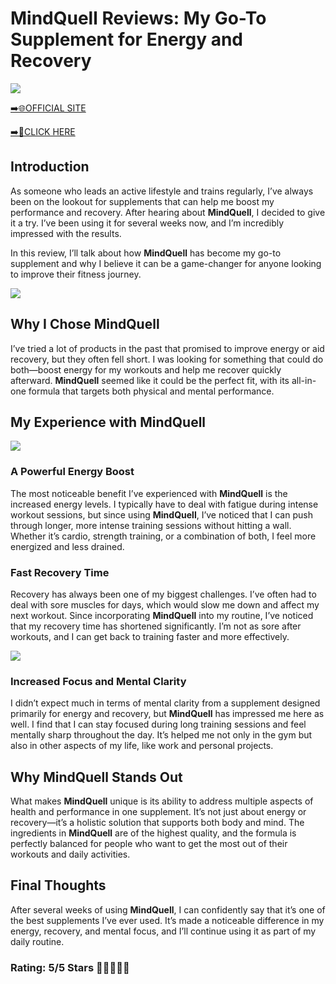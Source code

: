 # **MindQuell Reviews**: My Go-To Supplement for Energy and Recovery

[![](https://static.vecteezy.com/system/resources/thumbnails/019/896/014/small/buy-now-gradient-button-with-cart-symbol-buy-now-illustration-png.png)](https://edetoop.top/lander/sugarpreland-1/mindquell.html) 

[➡️🌐OFFICIAL SITE](https://edetoop.top/lander/sugarpreland-1/mindquell.html) 

[➡️🔗CLICK HERE](https://edetoop.top/lander/sugarpreland-1/mindquell.html) 


## Introduction

As someone who leads an active lifestyle and trains regularly, I’ve always been on the lookout for supplements that can help me boost my performance and recovery. After hearing about **MindQuell**, I decided to give it a try. I’ve been using it for several weeks now, and I’m incredibly impressed with the results.

In this review, I’ll talk about how **MindQuell** has become my go-to supplement and why I believe it can be a game-changer for anyone looking to improve their fitness journey.

[![](https://wallpapers.com/images/hd/red-order-now-button-udg4jcj4arvn8b0n-2.png)](https://edetoop.top/lander/sugarpreland-1/mindquell.html)  

## Why I Chose **MindQuell**

I’ve tried a lot of products in the past that promised to improve energy or aid recovery, but they often fell short. I was looking for something that could do both—boost energy for my workouts and help me recover quickly afterward. **MindQuell** seemed like it could be the perfect fit, with its all-in-one formula that targets both physical and mental performance.

## My Experience with **MindQuell**

[![](https://static.vecteezy.com/system/resources/thumbnails/019/896/014/small/buy-now-gradient-button-with-cart-symbol-buy-now-illustration-png.png)](https://edetoop.top/lander/sugarpreland-1/mindquell.html)

### A Powerful Energy Boost

The most noticeable benefit I’ve experienced with **MindQuell** is the increased energy levels. I typically have to deal with fatigue during intense workout sessions, but since using **MindQuell**, I’ve noticed that I can push through longer, more intense training sessions without hitting a wall. Whether it’s cardio, strength training, or a combination of both, I feel more energized and less drained.

### Fast Recovery Time

Recovery has always been one of my biggest challenges. I’ve often had to deal with sore muscles for days, which would slow me down and affect my next workout. Since incorporating **MindQuell** into my routine, I’ve noticed that my recovery time has shortened significantly. I’m not as sore after workouts, and I can get back to training faster and more effectively.

[![](https://wallpapers.com/images/hd/red-order-now-button-udg4jcj4arvn8b0n-2.png)](https://edetoop.top/lander/sugarpreland-1/mindquell.html)  

### Increased Focus and Mental Clarity

I didn’t expect much in terms of mental clarity from a supplement designed primarily for energy and recovery, but **MindQuell** has impressed me here as well. I find that I can stay focused during long training sessions and feel mentally sharp throughout the day. It’s helped me not only in the gym but also in other aspects of my life, like work and personal projects.

## Why **MindQuell** Stands Out

What makes **MindQuell** unique is its ability to address multiple aspects of health and performance in one supplement. It’s not just about energy or recovery—it’s a holistic solution that supports both body and mind. The ingredients in **MindQuell** are of the highest quality, and the formula is perfectly balanced for people who want to get the most out of their workouts and daily activities.

## Final Thoughts

After several weeks of using **MindQuell**, I can confidently say that it’s one of the best supplements I’ve ever used. It’s made a noticeable difference in my energy, recovery, and mental focus, and I’ll continue using it as part of my daily routine.

### Rating: 5/5 Stars 🌟🌟🌟🌟🌟

